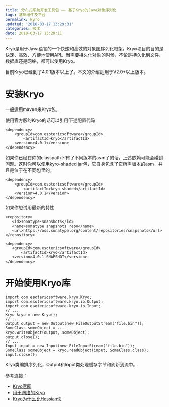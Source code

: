 ```yaml
---
title: 分布式系统开发工具包 —— 基于Kryo的Java对象序列化
tags: 基础组件及平台
permalink: kyro
updated: '2018-03-17 13:29:31'
categories: 技术
date: 2018-03-17 13:29:11
---
```



Kryo是用于Java语言的一个快速和高效的对象图序列化框架。Kryo项目的目的是快速、高效、方便地使用API。当需要持久化对象的时候，不论是持久化到文件、数据库还是网络，都可以使用Kryo。

目前Kryo已经到了4.0.1版本以上了。本文的介绍适用于V2.0+以上版本。

# 安装Kryo

一般适用maven来Kryo包。

使用官方版的Kryo的话可以引用下述配置代码
```
<dependency>
    <groupId>com.esotericsoftware</groupId>
        <artifactId>kryo</artifactId>
    <version>4.0.1</version>
</dependency>
```

<!--more-->

如果你已经在你的classpath下有了不同版本的asm了的话，上述依赖可能会碰到问题。这时你可以使用kyro-shaded jar包，它自身包含了它所需版本的asm，并且是位于在不同包里的。
```
<dependency>
    <groupId>com.esotericsoftware</groupId>
        <artifactId>kryo-shaded</artifactId>
    <version>4.0.1</version>
</dependency>
```

如果你想试用最新的特性

```
<repository>
   <id>sonatype-snapshots</id>
   <name>sonatype snapshots repo</name>
   <url>https://oss.sonatype.org/content/repositories/snapshots</url>
</repository>
    
<dependency>
   <groupId>com.esotericsoftware</groupId>
       <artifactId>kryo</artifactId>
   <version>4.0.1-SNAPSHOT</version>
</dependency>
```

# 开始使用Kryo库

```
import com.esotericsoftware.kryo.Kryo;
import com.esotericsoftware.kryo.io.Output;
import com.esotericsoftware.kryo.io.Input;
// ...
Kryo kryo = new Kryo();
// ...
Output output = new Output(new FileOutputStream("file.bin"));
SomeClass someObject = ...
kryo.writeObject(output, someObject);
output.close();
// ...
Input input = new Input(new FileInputStream("file.bin"));
SomeClass someObject = kryo.readObject(input, SomeClass.class);
input.close();
```

Kryo类编排序列化，Output和Input类处理缓存字节和刷新到流中。



参考连接：

- [Kryo官网](https://github.com/EsotericSoftware/kryo)
- [用于网络的Kryo](https://github.com/EsotericSoftware/kryonet)
- [Kryo为什么比Hessian快](http://blog.csdn.net/sdujava2011/article/details/78199562)